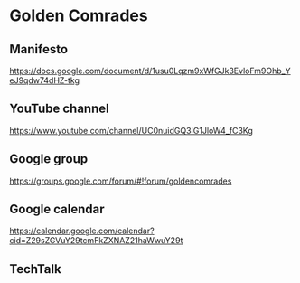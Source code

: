 # Golden Comrades

## Manifesto
https://docs.google.com/document/d/1usu0Lqzm9xWfGJk3EvloFm9Ohb_YeJ9qdw74dHZ-tkg

## YouTube channel
https://www.youtube.com/channel/UC0nuidGQ3IG1JloW4_fC3Kg

## Google group
https://groups.google.com/forum/#!forum/goldencomrades

## Google calendar
https://calendar.google.com/calendar?cid=Z29sZGVuY29tcmFkZXNAZ21haWwuY29t

## TechTalk

